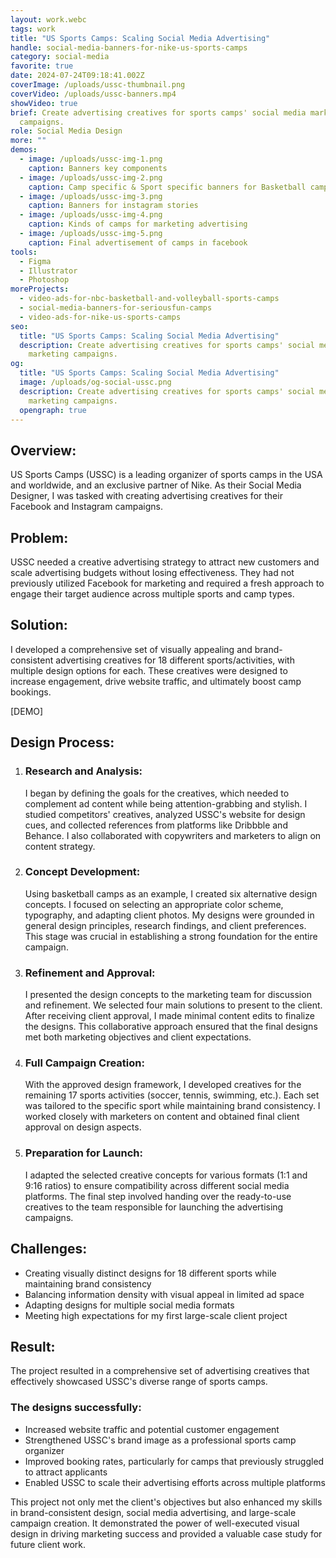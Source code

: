 ```yaml
---
layout: work.webc
tags: work
title: "US Sports Camps: Scaling Social Media Advertising"
handle: social-media-banners-for-nike-us-sports-camps
category: social-media
favorite: true
date: 2024-07-24T09:18:41.002Z
coverImage: /uploads/ussc-thumbnail.png
coverVideo: /uploads/ussc-banners.mp4
showVideo: true
brief: Create advertising creatives for sports camps' social media marketing
  campaigns.
role: Social Media Design
more: ""
demos:
  - image: /uploads/ussc-img-1.png
    caption: Banners key components
  - image: /uploads/ussc-img-2.png
    caption: Camp specific & Sport specific banners for Basketball camps
  - image: /uploads/ussc-img-3.png
    caption: Banners for instagram stories
  - image: /uploads/ussc-img-4.png
    caption: Kinds of camps for marketing advertising
  - image: /uploads/ussc-img-5.png
    caption: Final advertisement of camps in facebook
tools:
  - Figma
  - Illustrator
  - Photoshop
moreProjects:
  - video-ads-for-nbc-basketball-and-volleyball-sports-camps
  - social-media-banners-for-seriousfun-camps
  - video-ads-for-nike-us-sports-camps
seo:
  title: "US Sports Camps: Scaling Social Media Advertising"
  description: Create advertising creatives for sports camps' social media
    marketing campaigns.
og:
  title: "US Sports Camps: Scaling Social Media Advertising"
  image: /uploads/og-social-ussc.png
  description: Create advertising creatives for sports camps' social media
    marketing campaigns.
  opengraph: true
---
```

## Overview:

US Sports Camps (USSC) is a leading organizer of sports camps in the USA and worldwide, and an exclusive partner of Nike. As their Social Media Designer, I was tasked with creating advertising creatives for their Facebook and Instagram campaigns.

## Problem:

USSC needed a creative advertising strategy to attract new customers and scale advertising budgets without losing effectiveness. They had not previously utilized Facebook for marketing and required a fresh approach to engage their target audience across multiple sports and camp types.

## Solution:

I developed a comprehensive set of visually appealing and brand-consistent advertising creatives for 18 different sports/activities, with multiple design options for each. These creatives were designed to increase engagement, drive website traffic, and ultimately boost camp bookings.

\[DEMO]

## Design Process:

1. ### Research and Analysis:

   I began by defining the goals for the creatives, which needed to complement ad content while being attention-grabbing and stylish. I studied competitors' creatives, analyzed USSC's website for design cues, and collected references from platforms like Dribbble and Behance. I also collaborated with copywriters and marketers to align on content strategy.
2. ### Concept Development:

   Using basketball camps as an example, I created six alternative design concepts. I focused on selecting an appropriate color scheme, typography, and adapting client photos. My designs were grounded in general design principles, research findings, and client preferences. This stage was crucial in establishing a strong foundation for the entire campaign.
3. ### Refinement and Approval:

   I presented the design concepts to the marketing team for discussion and refinement. We selected four main solutions to present to the client. After receiving client approval, I made minimal content edits to finalize the designs. This collaborative approach ensured that the final designs met both marketing objectives and client expectations.
4. ### Full Campaign Creation:

   With the approved design framework, I developed creatives for the remaining 17 sports activities (soccer, tennis, swimming, etc.). Each set was tailored to the specific sport while maintaining brand consistency. I worked closely with marketers on content and obtained final client approval on design aspects.
5. ### Preparation for Launch:

   I adapted the selected creative concepts for various formats (1:1 and 9:16 ratios) to ensure compatibility across different social media platforms. The final step involved handing over the ready-to-use creatives to the team responsible for launching the advertising campaigns.

## Challenges:

* Creating visually distinct designs for 18 different sports while maintaining brand consistency
* Balancing information density with visual appeal in limited ad space
* Adapting designs for multiple social media formats
* Meeting high expectations for my first large-scale client project

## Result:

The project resulted in a comprehensive set of advertising creatives that effectively showcased USSC's diverse range of sports camps. 

### The designs successfully:

* Increased website traffic and potential customer engagement
* Strengthened USSC's brand image as a professional sports camp organizer
* Improved booking rates, particularly for camps that previously struggled to attract applicants
* Enabled USSC to scale their advertising efforts across multiple platforms

This project not only met the client's objectives but also enhanced my skills in brand-consistent design, social media advertising, and large-scale campaign creation. It demonstrated the power of well-executed visual design in driving marketing success and provided a valuable case study for future client work.